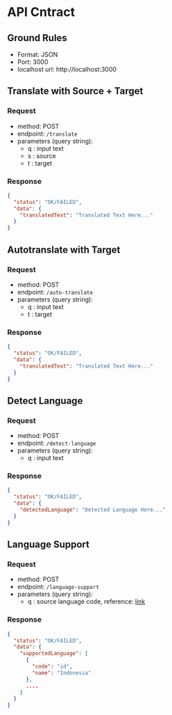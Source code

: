 # API Cntract

## Ground Rules

* Format: JSON
* Port: 3000
* localhost url: http://localhost:3000

## Translate with Source + Target

### Request
* method: POST
* endpoint: ```/translate```
* parameters (query string):
  * q : input text
  * s : source
  * t : target

### Response
```json
{
  "status": "OK/FAILED",
  "data": {
    "translatedText": "Translated Text Here..."
  }
}
```

## Autotranslate with Target

### Request
* method: POST
* endpoint: ```/auto-translate```
* parameters (query string):
  * q : input text
  * t : target

### Response
```json
{
  "status": "OK/FAILED",
  "data": {
    "translatedText": "Translated Text Here..."
  }
}
```

## Detect Language

### Request
* method: POST
* endpoint: ```/detect-language```
* parameters (query string):
  * q : input text

### Response
```json
{
  "status": "OK/FAILED",
  "data": {
    "detectedLanguage": "Detected Language Here..."
  }
}
```

## Language Support

### Request
* method: POST
* endpoint: ```/language-support```
* parameters (query string):
  * q : source language code, reference: [link](https://ctrlq.org/code/19899-google-translate-languages)

### Response
```json
{
  "status": "OK/FAILED",
  "data": {
    "supportedLanguage": [
      {
        "code": "id",
        "name": "Indonesia"
      },
      ....
    ]
  }
}
```